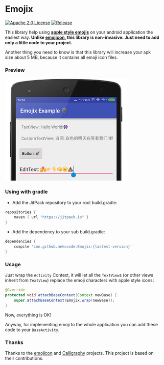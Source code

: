 # Emojix
[![Apache 2.0 License](https://img.shields.io/badge/license-Apache%202.0-blue.svg?style=flat)](http://www.apache.org/licenses/LICENSE-2.0.html) [![Release](https://img.shields.io/github/release/nekocode/Emojix.svg?label=Jitpack)](https://jitpack.io/#nekocode/Emojix)

This library help using **[apple style emojis](http://unicode.org/emoji/charts/full-emoji-list.html)** on your android application the easiest way. **Unlike [emojicon](https://github.com/rockerhieu/emojicon), this library is non-invasive. Just need to add only a little code to your project.**

Another thing you need to know is that this library will increase your apk size about 5 MB, because it contains all emoji icon files.

### Preview
![preview](art/preview.png)

### Using with gradle
- Add the JitPack repository to your root build.gradle:
```gradle
repositories {
    maven { url "https://jitpack.io" }
}
```

- Add the dependency to your sub build.gradle:
```gradle
dependencies {
    compile 'com.github.nekocode:Emojix:{lastest-version}'
}
```

### Usage

Just wrap the `Activity` Context, it will let all the `TextView`s (or other views inherit from `TextView`) replace the emoji characters with apple style icons:

```java
@Override
protected void attachBaseContext(Context newBase) {
    super.attachBaseContext(Emojix.wrap(newBase));
}
```

Now, everything is OK!

Anyway, for implementing emoji to the whole application you can add these code to your `BaseActivity`.

### Thanks

Thanks to the [emojicon](https://github.com/rockerhieu/emojicon) and [Calligraphy](https://github.com/chrisjenx/Calligraphy) projects. This project is based on their contributions.

